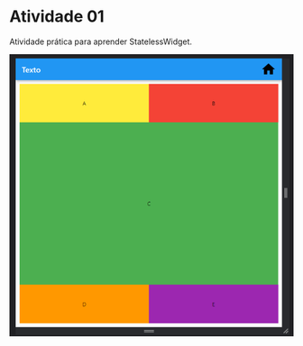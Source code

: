 # Atividade 01

Atividade prática para aprender StatelessWidget.

![Resultado](Atividade_01\lib\img01.PNG?raw=true "Resultado")

